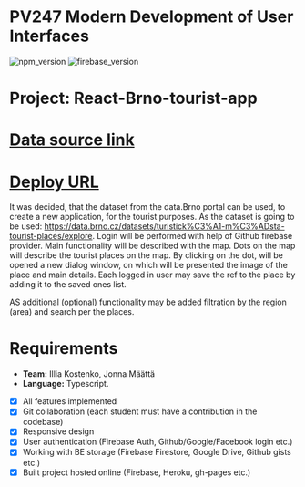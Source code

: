 # PV247 Modern Development of User Interfaces
![npm_version](https://img.shields.io/badge/npm-9.5.0-blue)
![firebase_version](https://img.shields.io/badge/firebase-9.19.1-orange)

# Project: React-Brno-tourist-app
# [Data source link](https://data.brno.cz/datasets/turistick%C3%A1-m%C3%ADsta-tourist-places/explore)

# [Deploy URL](https://react-brno-map-project.vercel.app/)
It was decided, that the dataset from the data.Brno portal can be used, to create a new application, for the tourist purposes.
As the dataset is going to be used: https://data.brno.cz/datasets/turistick%C3%A1-m%C3%ADsta-tourist-places/explore.
Login will be performed with help of Github firebase provider.
Main functionality will be described with the map. Dots on the map will describe the tourist places on the map. By clicking on the dot, will be opened a new dialog window, on which will be presented the image of the place and main details.
Each logged in user may save the ref to the place by adding it to the saved ones list.

AS additional (optional) functionality may be added filtration by the region (area) and search per the places.
# Requirements
* **Team:** Illia Kostenko, Jonna Määttä
* **Language:** Typescript.
* [x] All features implemented
* [x] Git collaboration (each student must have a contribution in the codebase)
* [x] Responsive design
* [x] User authentication (Firebase Auth, Github/Google/Facebook login etc.)
* [x] Working with BE storage (Firebase Firestore, Google Drive, Github gists etc.)
* [x] Built project hosted online (Firebase, Heroku, gh-pages etc.)
